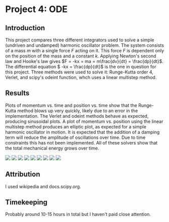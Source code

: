 # Project 4: ODE
## Introduction
This project compares three different integrators used to solve a simple (undriven and undamped) harmonic oscillator problem. The system consists of a mass $m$ with a single force $F$ acting on it. This force $F$ is dependent only on the position of the mass and a constant $k$. Applying Newton's second law and Hooke's law gives $F = -kx = ma = m\frac{dv}{dt} = \frac{dp}{dt}$. The differential equation $ -kx = \frac{dp}{dt}$ is the one in question for this project. Three methods were used to solve it: Runge-Kutta order 4, Verlet, and scipy's odeint function, whch uses a linear multistep method.

## Results

Plots of momentum vs. time and position vs. time show that the Runge-Kutta method blows up very quickly, likely due to an error in the implementation. The Verlet and odeint methods behave as expected, producing sinusoidal plots. A plot of momentum vs. position using the linear multistep method produces an elliptic plot, as expected for a simple harmonic oscillator in motion. It is expected that the addition of a damping term will reduce the amplitude of oscillations over time. Due to time constraints this has not been implemented. All of these solvers show that the total mechanical energy grows over time.


![](https://github.com/asgrice/PHYS4130-S25/blob/main/p4-ODE/asgrice/p4-ODE/position_rk4.png)
![](https://github.com/asgrice/PHYS4130-S25/blob/main/p4-ODE/asgrice/p4-ODE/position_verlet.png)
![](https://github.com/asgrice/PHYS4130-S25/blob/main/p4-ODE/asgrice/p4-ODE/position_lin_multi.png)
![](https://github.com/asgrice/PHYS4130-S25/blob/main/p4-ODE/asgrice/p4-ODE/momentum_rk4.png)
![](https://github.com/asgrice/PHYS4130-S25/blob/main/p4-ODE/asgrice/p4-ODE/momentum_lin_multi.png)
![](https://github.com/asgrice/PHYS4130-S25/blob/main/p4-ODE/asgrice/p4-ODE/energy_rk4.png)
![](https://github.com/asgrice/PHYS4130-S25/blob/main/p4-ODE/asgrice/p4-ODE/energy_lin_multi.png)
![](https://github.com/asgrice/PHYS4130-S25/blob/main/p4-ODE/asgrice/p4-ODE/phase_rk4.png)
![](https://github.com/asgrice/PHYS4130-S25/blob/main/p4-ODE/asgrice/p4-ODE/phase_lin_multi.png)



## Attribution
I used wikipedia and docs.scipy.org.

## Timekeeping
Probably around 10-15 hours in total but I haven't paid close attention.